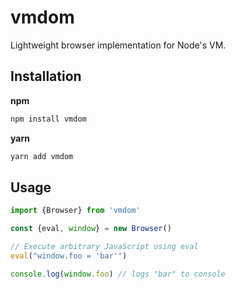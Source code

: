 # vmdom

Lightweight browser implementation for Node's VM.

## Installation

**npm**

```bash
npm install vmdom
```

**yarn**

```bash
yarn add vmdom
```


## Usage

```js
import {Browser} from 'vmdom'

const {eval, window} = new Browser()

// Execute arbitrary JavaScript using eval
eval("window.foo = 'bar'")

console.log(window.foo) // logs "bar" to console
```
